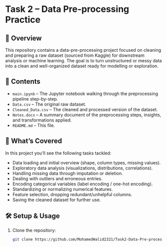 # Task 2 – Data Pre-processing Practice

## 🚀 Overview  
This repository contains a data-pre-processing project focused on cleaning and preparing a raw dataset (sourced from Kaggle) for downstream analysis or machine learning. The goal is to turn unstructured or messy data into a clean and well-organized dataset ready for modelling or exploration.

## 📂 Contents  
- `main.ipynb` – The Jupyter notebook walking through the preprocessing pipeline step-by-step.  
- `Data.csv` – The original raw dataset.  
- `Cleaned_Data.csv` – The cleaned and processed version of the dataset.  
- `Notes.docx` – A summary document of the preprocessing steps, insights, and transformations applied.  
- `README.md` – This file.

## 🧪 What’s Covered  
In this project you’ll see the following tasks tackled:  
- Data loading and initial overview (shape, column types, missing values).  
- Exploratory data analysis (visualizations, distributions, correlations).  
- Handling missing data through imputation or deletion.  
- Dealing with outliers and erroneous entries.  
- Encoding categorical variables (label encoding / one-hot encoding).  
- Standardizing or normalizing numerical features.  
- Feature selection, dropping redundant/unhelpful columns.  
- Saving the cleaned dataset for further use.

## 🛠 Setup & Usage  
1. Clone the repository:  
   ```bash
   git clone https://github.com/MohamedWalid2321/Task2-Data-Pre-processing.git
